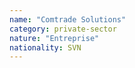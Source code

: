 ```yaml
---
name: "Comtrade Solutions"
category: private-sector
nature: "Entreprise"
nationality: SVN
---
```

    